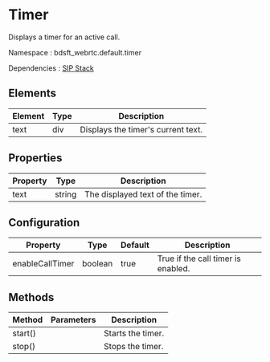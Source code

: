 # Timer

Displays a timer for an active call.

Namespace : bdsft_webrtc.default.timer

Dependencies : [SIP Stack](https://github.com/BroadSoft-Xtended/Library-WebRTC-SIPStack)

## Elements
<a name="elements"></a>

Element  |Type  |Description
---------|------|------------------------------------
text     |div   |Displays the timer's current text.

## Properties
<a name="properties"></a>

Property  |Type    |Description
----------|--------|----------------------------------
text      |string  |The displayed text of the timer.

## Configuration
<a name="configuration"></a>

Property         |Type     |Default  |Description
-----------------|---------|---------|------------------------------------
enableCallTimer  |boolean  |true     |True if the call timer is enabled.

## Methods
<a name="methods"></a>

Method   |Parameters  |Description
---------|------------|-------------------
start()  |            |Starts the timer.
stop()   |            |Stops the timer.


